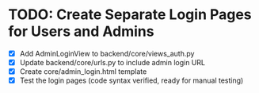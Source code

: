 # TODO: Create Separate Login Pages for Users and Admins

- [x] Add AdminLoginView to backend/core/views_auth.py
- [x] Update backend/core/urls.py to include admin login URL
- [x] Create core/admin_login.html template
- [x] Test the login pages (code syntax verified, ready for manual testing)
